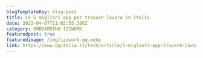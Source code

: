 ```yaml
---
blogTemplateKey: blog-post
title: Le 5 migliori app per trovare lavoro in Italia
date: 2022-04-07T11:02:55.386Z
category: ONBOARDING IZIWORK
featuredpost: true
featuredimage: /img/iziwork-gq.webp
link: https://www.gqitalia.it/tech/article/5-migliori-app-trovare-lavoro-italia
---
```

